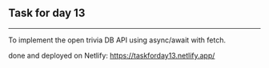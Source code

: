 Task for day 13
-----------------------------
-----------------------------
To implement the open trivia DB API using async/await with fetch.

done and deployed on Netlify: https://taskforday13.netlify.app/
